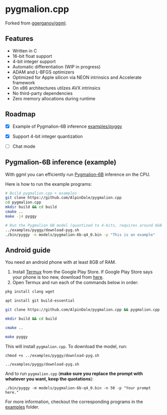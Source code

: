 # pygmalion.cpp

Forked from [ggerganov/ggml](https://github.com/ggerganov/ggml).

## Features

- Written in C
- 16-bit float support
- 4-bit integer support
- Automatic differentiation (WIP in progress)
- ADAM and L-BFGS optimizers
- Optimized for Apple silicon via NEON intrinsics and Accelerate framework
- On x86 architectures utilzes AVX intrinsics
- No third-party dependencies
- Zero memory allocations during runtime

## Roadmap

- [X] Example of Pygmalion-6B inference [examples/pyggy](https://github.com/AlpinDale/pygmalion.cpp/tree/master/examples/pyggy)
- [X] Support 4-bit integer quantization
- [ ] Chat mode


## Pygmalion-6B inference (example)

With ggml you can efficiently run [Pygmalion-6B](examples/pyggy) inference on the CPU.

Here is how to run the example programs:

```bash
# Build pygmalion.cpp + examples
git clone https://github.com/AlpinDale/pygmalion.cpp
cd pygmalion.cpp
mkdir build && cd build
cmake ..
make -j4 pyggy

# Run the Pygmalion 6B model (quantized to 4-bits, requires around 6GB of RAM for full ctx)
../examples/pyggy/download-pyg.sh
./bin/pyggy -m models/pygmalion-6b-q4_0.bin -p "This is an example"
```

## Android guide

You need an android phone with at least 8GB of RAM.

1. Install [Termux](https://play.google.com/store/apps/details?id=com.termux) from the Google Play Store.
If Google Play Store says your phone is too new, download from [here](https://f-droid.org/repo/com.termux_118.apk).
2. Open Termux and run each of the commands below in order:
```bash
pkg install clang wget

apt install git build-essential

git clone https://github.com/AlpinDale/pygmalion.cpp && pygmalion.cpp

mkdir build && cd build

cmake ..

make pyggy
```

This will install `pygmalion.cpp`. To download the model, run:
```
chmod +x ../examples/pyggy/download-pyg.sh

../examples/pyggy/download-pyg.sh
```

And to run `pygmalion.cpp` (**make sure you replace the prompt with whatever you want, keep the quotations**):
```
./bin/pyggy -m models/pygmalion-6b-q4_0.bin -n 50 -p "Your prompt here."
```

For more information, checkout the corresponding programs in the [examples](examples) folder.
